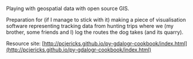 Playing with geospatial data with open source GIS.

Preparation for (if I manage to stick with it) making a piece of visualisation software representing tracking data from hunting trips where we (my brother, some friends and I) log the routes the dog takes (and its quarry).

Resource site: [http://pcjericks.github.io/py-gdalogr-cookbook/index.html](http://pcjericks.github.io/py-gdalogr-cookbook/index.html)
